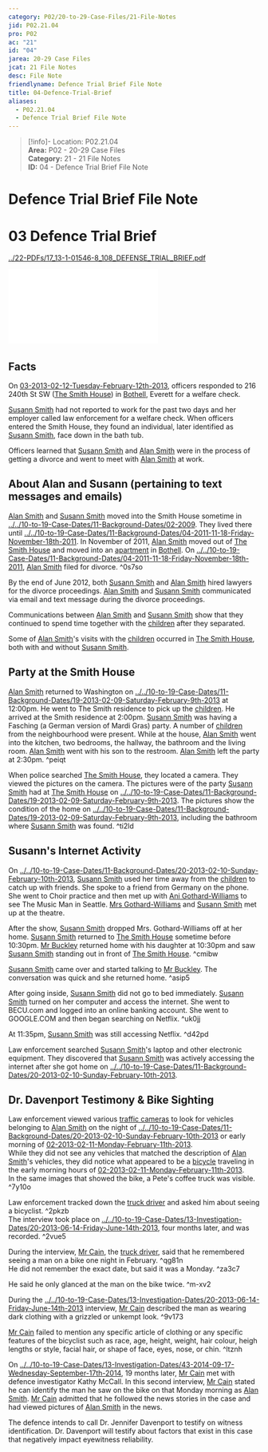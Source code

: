 ```yaml
---  
category: P02/20-to-29-Case-Files/21-File-Notes  
jid: P02.21.04  
pro: P02  
ac: "21"  
id: "04"  
jarea: 20-29 Case Files  
jcat: 21 File Notes  
desc: File Note  
friendlyname: Defence Trial Brief File Note  
title: 04-Defence-Trial-Brief  
aliases:  
  - P02.21.04  
  - Defence Trial Brief File Note  
---  
```

>[!info]- Location: P02.21.04  
>**Area:** P02 - 20-29 Case Files  
>**Category:** 21 - 21 File Notes  
>**ID:** 04 - Defence Trial Brief File Note  
  
# Defence Trial Brief File Note  
  
  
  
# 03 Defence Trial Brief  
  
[../22-PDFs/17_13-1-01546-8_108_DEFENSE_TRIAL_BRIEF.pdf](../../../assets/attachments/17_13-1-01546-8_108_DEFENSE_TRIAL_BRIEF.pdf)  
  
![](../../../assets/attachments/17_13-1-01546-8_108_DEFENSE_TRIAL_BRIEF.pdf)  
  
## Facts  
  
On [03-2013-02-12-Tuesday-February-12th-2013](../../10-to-19-Case-Dates/12-Crime-Dates/03-2013-02-12-Tuesday-February-12th-2013.md#), officers responded to 216 240th St SW ([The Smith House](../../50-to-59-Investigation/52-Key-Locations/04-The-Smith-House.md#)) in [Bothell](../../50-to-59-Investigation/52-Key-Locations/05-Bothell.md#), Everett for a welfare check.  
  
[Susann Smith](../../70-to-79-People/71-Victims/02-Susann-Smith.md#.md#) had not reported to work for the past two days and her employer called law enforcement for a welfare check. When officers entered the Smith House, they found an individual, later identified as [Susann Smith](../../70-to-79-People/71-Victims/02-Susann-Smith.md#), face down in the bath tub.  
  
Officers learned that [Susann Smith](../../70-to-79-People/71-Victims/02-Susann-Smith.md#.md#.md#.md#.md#.md#.md#.md#.md#.md#.md#) and [Alan Smith](../../70-to-79-People/72-Suspects-and-People-of-Interest/02-Alan-Smith.md#.md#.md#.md#) were in the process of getting a divorce and went to meet with [Alan Smith](../../70-to-79-People/72-Suspects-and-People-of-Interest/02-Alan-Smith.md#) at work.  
  
## About Alan and Susann (pertaining to text messages and emails)  
  
[Alan Smith](../../70-to-79-People/72-Suspects-and-People-of-Interest/02-Alan-Smith.md#.md#.md#.md#.md#) and [Susann Smith](../../70-to-79-People/71-Victims/02-Susann-Smith.md#.md#.md#) moved into the Smith House sometime in [../../10-to-19-Case-Dates/11-Background-Dates/02-2009](../../10-to-19-Case-Dates/11-Background-Dates/02-2009.md#). They lived there until [../../10-to-19-Case-Dates/11-Background-Dates/04-2011-11-18-Friday-November-18th-2011](../../10-to-19-Case-Dates/11-Background-Dates/04-2011-11-18-Friday-November-18th-2011.md#). In November of 2011, [Alan Smith](../../70-to-79-People/72-Suspects-and-People-of-Interest/02-Alan-Smith.md#.md#.md#.md#.md#.md#.md#.md#) moved out of [The Smith House](../../50-to-59-Investigation/52-Key-Locations/04-The-Smith-House.md#.md#) and moved into an [apartment](../../50-to-59-Investigation/52-Key-Locations/06-Apartment.md#) in [Bothell](../../50-to-59-Investigation/52-Key-Locations/05-Bothell.md#.md#). On [../../10-to-19-Case-Dates/11-Background-Dates/04-2011-11-18-Friday-November-18th-2011](../../10-to-19-Case-Dates/11-Background-Dates/04-2011-11-18-Friday-November-18th-2011.md#), [Alan Smith](../../70-to-79-People/72-Suspects-and-People-of-Interest/02-Alan-Smith.md#.md#) filed for divorce. ^0s7so  
  
By the end of June 2012, both [Susann Smith](../../70-to-79-People/71-Victims/02-Susann-Smith.md#.md#.md#.md#.md#.md#.md#.md#.md#.md#.md#.md#.md#) and [Alan Smith](../../70-to-79-People/72-Suspects-and-People-of-Interest/02-Alan-Smith.md#) hired lawyers for the divorce proceedings. [Alan Smith](../../70-to-79-People/72-Suspects-and-People-of-Interest/02-Alan-Smith.md#.md#.md#) and [Susann Smith](../../70-to-79-People/71-Victims/02-Susann-Smith.md#.md#.md#.md#) communicated via email and text message during the divorce proceedings.  
  
Communications between [Alan Smith](../../70-to-79-People/72-Suspects-and-People-of-Interest/02-Alan-Smith.md#.md#) and [Susann Smith](../../70-to-79-People/71-Victims/02-Susann-Smith.md#.md#.md#.md#.md#) show that they continued to spend time together with the [children](../../70-to-79-People/73-Family-and-Friends/08-Children.md#) after they separated.  
  
Some of [Alan Smith](../../70-to-79-People/72-Suspects-and-People-of-Interest/02-Alan-Smith.md#.md#.md#)'s visits with the [children](../../70-to-79-People/73-Family-and-Friends/08-Children.md#.md#) occurred in [The Smith House](../../50-to-59-Investigation/52-Key-Locations/04-The-Smith-House.md#.md#.md#), both with and without [Susann Smith](../../70-to-79-People/71-Victims/02-Susann-Smith.md#.md#.md#.md#.md#.md#).   
  
## Party at the Smith House  
  
[Alan Smith](../../70-to-79-People/72-Suspects-and-People-of-Interest/02-Alan-Smith.md#.md#.md#.md#.md#) returned to Washington on [../../10-to-19-Case-Dates/11-Background-Dates/19-2013-02-09-Saturday-February-9th-2013](../../10-to-19-Case-Dates/11-Background-Dates/19-2013-02-09-Saturday-February-9th-2013.md#) at 12:00pm. He went to The Smith residence to pick up the [children](../../70-to-79-People/73-Family-and-Friends/08-Children.md#). He arrived at the Smith residence at 2:00pm. [Susann Smith](../../70-to-79-People/71-Victims/02-Susann-Smith.md#.md#.md#.md#.md#.md#.md#) was having a Fasching (a German version of Mardi Gras) party. A number of [children](../../70-to-79-People/73-Family-and-Friends/08-Children.md#.md#.md#) from the neighbourhood were present. While at the house, [Alan Smith](../../70-to-79-People/72-Suspects-and-People-of-Interest/02-Alan-Smith.md#) went into the kitchen, two bedrooms, the hallway, the bathroom and the living room. [Alan Smith](../../70-to-79-People/72-Suspects-and-People-of-Interest/02-Alan-Smith.md#.md#.md#.md#) went with his son to the restroom. [Alan Smith](../../70-to-79-People/72-Suspects-and-People-of-Interest/02-Alan-Smith.md#.md#.md#.md#.md#.md#) left the party at 2:30pm. ^peiqt  
  
When police searched [The Smith House](../../50-to-59-Investigation/52-Key-Locations/04-The-Smith-House.md#), they located a camera. They viewed the pictures on the camera. The pictures were of the party [Susann Smith](../../70-to-79-People/71-Victims/02-Susann-Smith.md#) had at [The Smith House](../../50-to-59-Investigation/52-Key-Locations/04-The-Smith-House.md#.md#.md#.md#) on [../../10-to-19-Case-Dates/11-Background-Dates/19-2013-02-09-Saturday-February-9th-2013](../../10-to-19-Case-Dates/11-Background-Dates/19-2013-02-09-Saturday-February-9th-2013.md#). The pictures show the condition of the home on [../../10-to-19-Case-Dates/11-Background-Dates/19-2013-02-09-Saturday-February-9th-2013](../../10-to-19-Case-Dates/11-Background-Dates/19-2013-02-09-Saturday-February-9th-2013.md#.md#), including the bathroom where [Susann Smith](../../70-to-79-People/71-Victims/02-Susann-Smith.md#.md#.md#.md#.md#.md#.md#.md#) was found. ^ti2ld  
  
## Susann's Internet Activity  
  
On [../../10-to-19-Case-Dates/11-Background-Dates/20-2013-02-10-Sunday-February-10th-2013](../../10-to-19-Case-Dates/11-Background-Dates/20-2013-02-10-Sunday-February-10th-2013.md#), [Susann Smith](../../70-to-79-People/71-Victims/02-Susann-Smith.md#.md#) used her time away from the [children](../../70-to-79-People/73-Family-and-Friends/08-Children.md#.md#.md#.md#) to catch up with friends. She spoke to a friend from Germany on the phone. She went to Choir practice and then met up with [Ani Gothard-Williams](../../70-to-79-People/73-Family-and-Friends/06-Ani-Gothard-Williams.md#) to see The Music Man in Seattle. [Mrs Gothard-Williams](../../70-to-79-People/73-Family-and-Friends/06-Ani-Gothard-Williams.md#) and [Susann Smith](../../70-to-79-People/71-Victims/02-Susann-Smith.md#.md#.md#.md#.md#.md#.md#.md#.md#) met up at the theatre.  
  
After the show, [Susann Smith](../../70-to-79-People/71-Victims/02-Susann-Smith.md#.md#.md#.md#) dropped Mrs. Gothard-Williams off at her home. [Susann Smith](../../70-to-79-People/71-Victims/02-Susann-Smith.md#.md#.md#) returned to [The Smith House](../../50-to-59-Investigation/52-Key-Locations/04-The-Smith-House.md#.md#) sometime before 10:30pm. [Mr Buckley](../../70-to-79-People/73-Family-and-Friends/07-Mr-Buckley.md#) returned home with his daughter at 10:30pm and saw [Susann Smith](../../70-to-79-People/71-Victims/02-Susann-Smith.md#.md#.md#.md#.md#.md#.md#.md#.md#.md#) standing out in front of [The Smith House](../../50-to-59-Investigation/52-Key-Locations/04-The-Smith-House.md#.md#.md#.md#.md#). ^cmibw  
  
[Susann Smith](../../70-to-79-People/71-Victims/02-Susann-Smith.md#.md#.md#.md#.md#) came over and started talking to [Mr Buckley](../../70-to-79-People/73-Family-and-Friends/07-Mr-Buckley.md#.md#). The conversation was quick and she returned home. ^asip5  
  
After going inside, [Susann Smith](../../70-to-79-People/71-Victims/02-Susann-Smith.md#.md#.md#.md#.md#.md#) did not go to bed immediately. [Susann Smith](../../70-to-79-People/71-Victims/02-Susann-Smith.md#.md#.md#.md#.md#.md#.md#.md#.md#.md#.md#.md#) turned on her computer and access the internet. She went to BECU.com and logged into an online banking account. She went to GOOGLE.COM and then began searching on Netflix. ^uk0jj  
  
At 11:35pm, [Susann Smith](../../70-to-79-People/71-Victims/02-Susann-Smith.md#.md#.md#.md#.md#.md#.md#) was still accessing Netflix. ^d42pd  
  
Law enforcement searched [Susann Smith](../../70-to-79-People/71-Victims/02-Susann-Smith.md#)'s laptop and other electronic equipment. They discovered that [Susann Smith](../../70-to-79-People/71-Victims/02-Susann-Smith.md#.md#.md#.md#.md#.md#.md#.md#.md#.md#.md#.md#.md#.md#) was actively accessing the internet after she got home on [../../10-to-19-Case-Dates/11-Background-Dates/20-2013-02-10-Sunday-February-10th-2013](../../10-to-19-Case-Dates/11-Background-Dates/20-2013-02-10-Sunday-February-10th-2013.md#.md#).   
  
## Dr. Davenport Testimony & Bike Sighting  
  
Law enforcement viewed various [traffic cameras](../../60-to-69-Evidence/61-Digital/02-CCTV.md#) to look for vehicles belonging to [Alan Smith](../../70-to-79-People/72-Suspects-and-People-of-Interest/02-Alan-Smith.md#.md#.md#.md#.md#.md#.md#) on the night of [../../10-to-19-Case-Dates/11-Background-Dates/20-2013-02-10-Sunday-February-10th-2013](../../10-to-19-Case-Dates/11-Background-Dates/20-2013-02-10-Sunday-February-10th-2013.md#.md#.md#) or early morning of [02-2013-02-11-Monday-February-11th-2013](../../10-to-19-Case-Dates/12-Crime-Dates/02-2013-02-11-Monday-February-11th-2013.md#).    
While they did not see any vehicles that matched the description of [Alan Smith](../../70-to-79-People/72-Suspects-and-People-of-Interest/02-Alan-Smith.md#.md#)'s vehicles, they did notice what appeared to be a [bicycle](../../60-to-69-Evidence/63-Physical/02-Bicycle.md#) traveling in the early morning hours of [02-2013-02-11-Monday-February-11th-2013](../../10-to-19-Case-Dates/12-Crime-Dates/02-2013-02-11-Monday-February-11th-2013.md#.md#).    
In the same images that showed the bike, a Pete's coffee truck was visible. ^7y10o  
  
Law enforcement tracked down the [truck driver](../../70-to-79-People/74-Witnesses/03-Truck-Driver.md#) and asked him about seeing a bicyclist. ^2pkzb    
The interview took place on [../../10-to-19-Case-Dates/13-Investigation-Dates/20-2013-06-14-Friday-June-14th-2013](../../10-to-19-Case-Dates/13-Investigation-Dates/20-2013-06-14-Friday-June-14th-2013.md#), four months later, and was recorded. ^2vue5  
  
During the interview, [Mr Cain](../../70-to-79-People/74-Witnesses/03-Truck-Driver.md#.md#.md#.md#), the [truck driver](../../70-to-79-People/74-Witnesses/03-Truck-Driver.md#.md#), said that he remembered seeing a man on a bike one night in February. ^qg81n    
He did not remember the exact date, but said it was a Monday. ^za3c7  
  
He said he only glanced at the man on the bike twice. ^m-xv2  
  
During the [../../10-to-19-Case-Dates/13-Investigation-Dates/20-2013-06-14-Friday-June-14th-2013](../../10-to-19-Case-Dates/13-Investigation-Dates/20-2013-06-14-Friday-June-14th-2013.md#.md#) interview, [Mr Cain](../../70-to-79-People/74-Witnesses/03-Truck-Driver.md#.md#.md#) described the man as wearing dark clothing with a grizzled or unkempt look. ^9v173  
  
[Mr Cain](../../70-to-79-People/74-Witnesses/03-Truck-Driver.md#) failed to mention any specific article of clothing or any specific features of the bicyclist such as race, age, height, weight, hair colour, heigh lengths or style, facial hair, or shape of face, eyes, nose, or chin. ^ltznh  
  
On [../../10-to-19-Case-Dates/13-Investigation-Dates/43-2014-09-17-Wednesday-September-17th-2014](../../10-to-19-Case-Dates/13-Investigation-Dates/43-2014-09-17-September-17th-2014.md#), 19 months later, [Mr Cain](../../70-to-79-People/74-Witnesses/03-Truck-Driver.md#) met with defence investigator Kathy McCall. In this second interview, [Mr Cain](../../70-to-79-People/74-Witnesses/03-Truck-Driver.md#.md#) stated he can identify the man he saw on the bike on that Monday morning as [Alan Smith](../../70-to-79-People/72-Suspects-and-People-of-Interest/02-Alan-Smith.md#.md#.md#.md#.md#.md#). [Mr Cain](../../70-to-79-People/74-Witnesses/03-Truck-Driver.md#.md#.md#.md#.md#) admitted that he followed the news stories in the case and had viewed pictures of [Alan Smith](../../70-to-79-People/72-Suspects-and-People-of-Interest/02-Alan-Smith.md#.md#.md#.md#.md#.md#.md#.md#.md#) in the news.  
  
The defence intends to call Dr. Jennifer Davenport to testify on witness identification. Dr. Davenport will testify about factors that exist in this case that negatively impact eyewitness reliability.  
